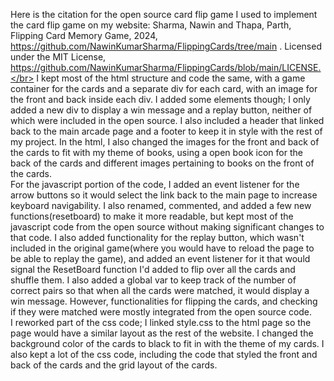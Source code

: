 Here is the citation for the open source card flip game I used to implement the card flip game on my website: 
Sharma, Nawin and Thapa, Parth, Flipping Card Memory Game, 2024,
https://github.com/NawinKumarSharma/FlippingCards/tree/main . Licensed under the MIT License,
 https://github.com/NawinKumarSharma/FlippingCards/blob/main/LICENSE.</br>
I kept most of the html structure and code the same, with a game container for the cards and a separate div for each card, with an image for the front and back inside each div. I added some elements though; I only added a new div to display a win message and a replay button, neither of which were included in the open source. I also included a header that linked back to the main arcade page and a footer to keep it in style with the rest of my project. In the html, I also changed the images for the front and back of the cards to fit with my theme of books, using a open book icon for the back of the cards and different images pertaining to books on the front of the cards. </br>
For the javascript portion of the code, I added an event listener for the arrow buttons so it would select the link back to the main page to increase keyboard navigability. I also renamed, commented, and added a few new functions(resetboard) to make it more readable, but kept most of the javascript code from the open source without making significant changes to that code. I also added functionality for the replay button, which wasn't included in the original game(where you would have to reload the page to be able to replay the game), and added an event listener for it that would signal the ResetBoard function I'd added to flip over all the cards and shuffle them. I also added a global var to keep track of the number of correct pairs so that when all the cards were matched, it would display a win message. However, functionalities for flipping the cards, and checking if they were matched were mostly integrated from the open source code. </br>
I reworked part of the css code; I linked style.css to the html page so the page would have a similar layout as the rest of the website. I changed the background color of the cards to black to fit in with the theme of my cards.  I also kept a lot of the css code, including the code that styled the front and back of the cards and the grid layout of the cards. </br>

